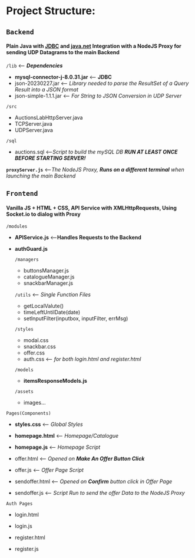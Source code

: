 # Project Structure:

## `Backend` 
#### Plain Java with [JDBC](https://docs.oracle.com/javase/8/docs/technotes/guides/jdbc/)  and [java.net](https://docs.oracle.com/javase/8/docs/api/java/net/package-summary.html) Integration with a NodeJS Proxy for sending UDP Datagrams to the main Backend 

`/lib` <-- ***Dependencies*** 

- **mysql-connector-j-8.0.31.jar** <-- **JDBC**
- json-20230227.jar <-- *Library needed to parse the ResultSet of a Query Result into a JSON format*
- json-simple-1.1.1.jar <-- *For String to JSON Conversion in UDP Server*

`/src`  

- AuctionsLabHttpServer.java 
- TCPServer.java
- UDPServer.java

`/sql`  

- auctions.sql <--*Script to build the mySQL DB **RUN AT LEAST ONCE BEFORE STARTING SERVER!***


**`proxyServer.js`** <--*The NodeJS Proxy, **Runs on a different terminal** when launching the main Backend*
  
## `Frontend` 
#### Vanilla JS + HTML + CSS, API Service with XMLHttpRequests, Using Socket.io to dialog with Proxy

`/modules`

 - **APIService.js** <--**Handles Requests to the Backend**

 - **authGuard.js**

    `/managers`
   
    - buttonsManager.js  
    - catalogueManager.js
    - snackbarManager.js

    `/utils` <-- *Single Function Files*

    - getLocalValute()
    - timeLeftUntilDate(date)
	- setInputFilter(inputbox, inputFilter, errMsg)
  
	`/styles`
	- modal.css
	- snackbar.css
	- offer.css
	- auth.css <-- *for both login.html and register.html*

	`/models`
	- **itemsResponseModels.js**

	`/assets`
	- images...

`Pages(Components)`
- **styles.css**  <-- *Global Styles*

- **homepage.html**  <-- *Homepage/Catalogue*
- **homepage.js**   <-- *Homepage Script*

- offer.html	  <-- *Opened on **Make An Offer Button Click***
- offer.js	  <-- *Offer Page Script*

- sendoffer.html  <-- *Opened on **Confirm** button click in Offer Page*
- sendoffer.js    <-- *Script Run to send the offer Data to the NodeJS Proxy*

`Auth Pages`

- login.html 
- login.js

- register.html
- register.js
